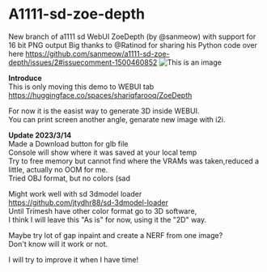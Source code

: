 # A1111-sd-zoe-depth
New branch of a1111 sd WebUI ZoeDepth (by @sanmeow) with support for 16 bit PNG output
Big thanks to @Ratinod for sharing his Python code over here 
https://github.com/sanmeow/a1111-sd-zoe-depth/issues/2#issuecomment-1500460852 
![This is an image](https://github.com/sanmeow/a1111-sd-zoe-depth/blob/main/sample.png)

**Introduce**  
This is only moving this demo to WEBUI tab  
https://huggingface.co/spaces/shariqfarooq/ZoeDepth  

For now it is the easist way to generate 3D inside WEBUI.  
You can print screen another angle, genarate new image with i2i.

**Update 2023/3/14**  
Made a Download button for glb file  
Console will show where it was saved at your local temp  
Try to free memory but cannot find where the VRAMs was taken,reduced a little, actually no OOM for me.  
Tried OBJ format, but no colors (sad  

Might work well with sd 3dmodel loader  
https://github.com/jtydhr88/sd-3dmodel-loader  
Until Trimesh have other color format go to 3D software,  
I think I will leave this "As is" for now, 
using it the "2D" way.  

Maybe try lot of gap inpaint and create a NERF from one image?  
Don't know will it work or not.  

I will try to improve it when I have time!
